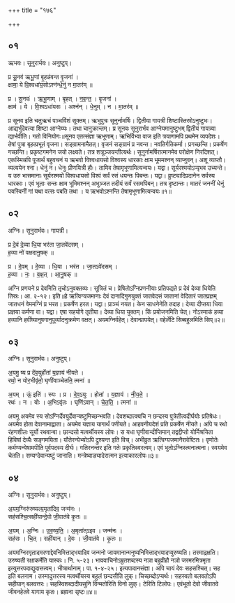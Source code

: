 +++
title = "१७६"

+++


## ०१
ऋभवः। सूनुरार्भवः। अनुष्टुप्।

प्र सू॒नव॑ ऋभू॒णां बृ॒हन्न॑वन्त वृ॒जना॑ ।  
क्षामा॒ ये वि॒श्वधा॑य॒सोऽश्न॑न्धे॒नुं न मा॒तर॑म् ॥

प्र । सू॒नवः॑ । ऋ॒भू॒णाम् । बृ॒हत् । न॒व॒न्त॒ । वृ॒जना॑ ।  
क्षाम॑ । ये । वि॒श्वऽधा॑यसः । अश्न॑न् । धे॒नुम् । न । मा॒तर॑म् ॥

प्र सूनव इति चतुऋचं पञ्चविंशं सूक्तम्। ऋभुपुत्रः सूनुर्नामर्षिः। द्वितीया गायत्री शिष्टास्तिस्रोऽनुष्टुभः। आद्यर्भुदेवत्या शिष्टा आग्नेय्यः। तथा चानुक्रान्तम्। प्र सूनवः सूनुरार्भव आग्नेयमानुष्टुभम् द्वितीयं गायत्र्या द्यार्भवीति। गतो विनियोगः॥सूनव एतत्संज्ञा ऋभूणाम्। ऋभिर्विभ्वा वाज इति त्रयाणामपि प्रथमेन व्यपदेशः। तेषां पुत्रा बृहत्प्रभूतं वृजना। सङ्ग्रामनामैतत्। वृजनं सङ्ग्रामं प्र नवन्त। नवतिर्गतिकर्मा। प्रगच्छन्ति। प्रकर्षेण गच्छन्ति। प्रकृष्टगमनेन जयो लक्ष्यते। तत्र शत्रूञ्जयन्तीत्यर्थः। सूनुर्नामर्षिरात्मानमेव परोक्षेण निरदिशत्। एकस्मिन्नपि पूजार्थं बहुवचनं य ऋभवो विश्वधायसो विश्वस्य धारकाः क्षाम भूममश्नन् व्याप्नुवन्। अशू व्याप्तौ। व्यत्ययेन श्ना। धेनुं न। धेनुः प्रीणयित्री हौः। तामिव तेषामृभूणामित्यन्वयः। यद्वा। सूर्यरश्मयोऽप्यृभव उच्यन्ते। य उरु भासमानाः सूर्यरश्मयो विश्वधायसो विश्वं सर्वं रसं धयन्तः पिबन्तः। यद्वा। व्रुष्ट्यादिप्रदानेन सर्वस्य धारकाः। एवं भूताः सन्तः क्षाम भूमिमश्नन् अभुञ्जत तदीयं सर्वं रसमपिबन्। तत्र दृष्टान्तः। मातरं जननीं धेनुं पयस्विनीं गां यथा वत्सः पबति तथा । य ऋभवोऽश्नन्ति तेषामृभूणामित्यन्वयः॥१॥

## ०२
अग्निः। सूनुरार्भवः। गायत्री।

प्र दे॒वं दे॒व्या धि॒या भर॑ता जा॒तवे॑दसम् ।  
ह॒व्या नो॑ वक्षदानु॒षक् ॥

प्र । दे॒वम् । दे॒व्या । धि॒या । भर॑त । जा॒तऽवे॑दसम् ।  
ह॒व्या । नः॒ । व॒क्ष॒त् । आ॒नु॒षक् ॥

अग्नि प्रणयने प्र देवमिति तृचोऽनुवक्तव्यः। सूत्रितं च। प्रेषितोऽग्निप्रणनीयाः प्रतिपद्यते प्र देवं देव्या धियेति तिस्रः। आ. २-१२। इति॥हे ऋत्विग्यजमानाः देवं दानादिगुणयुक्तं जातवेदसं जातानां वेदितारं जातप्रज्ञम् जातधनं वेममग्निं प्र भरत। प्रकर्षेण हरत। यद्वा। प्राञ्चं नयत। केन साधनेनेति तदाह। देव्या दीप्तया धिया प्रज्ञया कर्मणा वा। यद्वा। एषा सहयोगे तृतीया। देव्या धिया युक्तम्। किं प्रयोजनमिति चेत्। नोऽस्माकं हव्या हव्यानि हवींष्यानुषगानुपूर्व्यादनुक्रमेण वक्षत्। अयमग्निर्वहेत्। देवान्प्रापयेत्। वहेर्लेटि सिब्बहुलमिति सिप्॥२॥

## ०३
अग्निः। सूनुरार्भवः। अनुष्टुप्।

अ॒यमु॒ ष्य प्र दे॑व॒युर्होता॑ य॒ज्ञाय॑ नीयते ।  
रथो॒ न योर॒भीवृ॑तो॒ घृणी॑वाञ्चेतति॒ त्मना॑ ॥

अ॒यम् । ऊं॒ इति॑ । स्यः । प्र । दे॒व॒ऽयुः । होता॑ । य॒ज्ञाय॑ । नी॒य॒ते॒ ।  
रथः॑ । न । योः । अ॒भिऽवृ॑तः । घृणि॑ऽवान् । चे॒त॒ति॒ । त्मना॑ ॥

अयमु अयमेव स्य सोऽग्निर्देवयुर्देवान्यष्टुमिच्छन्भवति। देवशब्दात्क्यचि न छन्दस्य पुत्रेतीत्वदीर्घयोः प्रतिषेधः। अयमेव होता देवानामाह्वाता। अयमेव यज्ञाय यागार्थं पणीयते। आहवनीयदेशं प्रति प्रकर्षेण नीयते। अपि च रथो रंहणशीलः सूर्यो रथवान्वा। छान्दसो मत्वर्थीयस्य लोपः। स यधा घृणीवान्दीप्तिमान् तद्वद्दीप्तो योर्मिश्रयिता हिविषां देव्यैः सङ्गमयिता। यौतेरन्येभ्योऽपि द्रुश्यन्त इति विच्। अभीव्रुत ऋत्विग्यजमानैरावेष्टितः। वृणोतेः कर्मण्यन्येषामपीति पूर्वपदस्य दीर्घः। गतिरनन्तर इति गतेः प्रकृतिस्वरत्वम्। एवं भुतोऽग्निस्त्मनात्मना। स्वयमेव चेतति। सम्यग्देवान्यष्टुं जानाति। मन्त्रेष्वाङ्यादेरात्मन इत्याकारलोपः॥३॥

## ०४
अग्निः। सूनुरार्भवः। अनुष्टुप्।

अ॒यम॒ग्निरु॑रुष्यत्य॒मृता॑दिव॒ जन्म॑नः ।  
सह॑सश्चि॒त्सही॑यान्दे॒वो जी॒वात॑वे कृ॒तः ॥

अ॒यम् । अ॒ग्निः । उ॒रु॒ष्य॒ति॒ । अ॒मृता॑त्ऽइव । जन्म॑नः ।  
सह॑सः । चि॒त् । सही॑यान् । दे॒वः । जी॒वात॑वे । कृ॒तः ॥

अयमग्निरमृतादमरणाद्देवनिमित्ताद्भयादिव जन्मनो जायमानान्मनुष्यनिमित्ताद्भयादप्युरुष्यति। तस्माद्रक्षति। उरुष्यती रक्षाकर्मेति यास्कः। नि. ५-२३। भाववाचिनोऽम्रुतशब्दस्य नञा बहुव्रीहौ नञो जरमरमित्रमृता इत्युत्तरपदाद्युदात्तत्वम्। भीत्रार्थानाम्। पा. १-४-२५। इत्यपादानसंज्ञा। अपि चायं देवः सहसश्चित्। सह इति बलनाम। तस्मादुत्तरस्य मत्वर्थीयस्य बहुलं छन्दसीति लुक्। चिच्छब्दोऽप्यर्थः। सहस्वतो बलवतोऽपि सहीयान् बलवत्तरः। सहस्विशब्दादीयसुनि विन्मतोरिति विनो लुक्। टेरिति टिलोपः। एवंभूतो देवो जीवातवे जीवनहेतवे यागाय कृतः। ब्रह्मना सृष्टः॥४॥